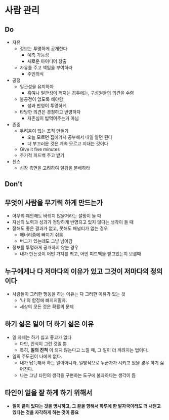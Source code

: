 # 사람 관리

## Do

- 자유
  - 정보는 투명하게 공개한다
    - 예측 가능성
    - 새로운 아이디어 창출
  - 자유를 주고 책임을 부여하라
    - 주인의식
- 공정
  - 일관성을 유지하자
    - 혹여나 일관성이 깨지는 경우에는, 구성원들의 의견을 수렴
  - 불공정이 없도록 해야함
    - 성과 반영이 투명하게
  - 타당한 의견은 경청하고 반영하자
    - 자존심이 밥먹여주는거 아님
- 존중
  - 두려움이 없는 조직 만들기
    - 오늘 모르면 집에가서 공부해서 내일 알면 된다
    - 더 부끄러운 것은 계속 모르고 지내는 것이다
  - Give it five minutes
  - 주기적 피드백 주고 받기
- 센스
  - 성장 측면을 고려하여 일감을 분배하라

## Don't

## 무엇이 사람을 무기력 하게 만드는가

- 아무리 제안해도 바뀌지 않을거라는 절망이 들 때
- 자신의 노력과 성과가 정당하게 반영되고 있지 않다는 생각이 들 때
- 잘해도 좋은 결과가 없고, 못해도 패널티가 없는 경우
  - 매너리즘에 빠지기 쉬움
  - 버그가 있는데도 그냥 넘어감
- 정보를 투명하게 공개하지 않는 경우
  - 내가 만든것이 어떤 가치를 띄고, 어떤 피드백을 받고있는지 모를때

## 누구에게나 다 저마다의 이유가 있고 그것이 저마다의 정의이다

- 사람들이 그러한 행동을 하는 이유는 다 그러한 이유가 있는 것
  - '나'의 함정에 빠지지말자.
  - 세상의 모든 것은 확률의 문제

## 하기 싫은 일이 더 하기 싫은 이유

- 일 자체는 하기 싫고 좋고가 없다
  - 다만, 인식이 그런 것일 뿐
  - 특히, **일의 진척** 이 되지 않는다고 느낄 때, 그 일이 더 꺼려지는 법이다.
- 일의 주도권이 나에게 없다.
  - 내가 납득해서 하는 일이아니라, 일방적으로 누군가가 시키고 있을 경우 하기 싫어진다.
  - 나는 그냥 타인의 생각을 구현하는 도구에 불과하다는 생각이 듬

## 타인이 일을 잘 하게 하기 위해서

- **일이 끝이 있다는 것을 명시하고, 그 끝을 향해서 하루에 한 발자국이라도 더 내딛고 있다는 것을 자각하게 하는 것이 중요**
